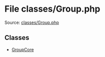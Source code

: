 File classes/Group.php
=========

Source: [classes/Group.php](https://github.com/PrestaShop/PrestaShop/blob/1.5.0.1/classes/Group.php)


Classes
-------

* [GroupCore](class.GroupCore.md)

